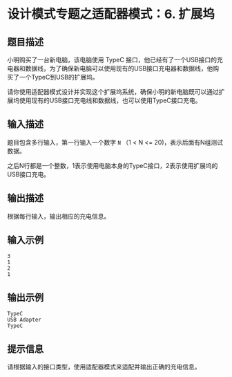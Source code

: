 # 设计模式专题之适配器模式：6. 扩展坞

## 题目描述
小明购买了一台新电脑，该电脑使用 TypeC 接口，他已经有了一个USB接口的充电器和数据线，为了确保新电脑可以使用现有的USB接口充电器和数据线，他购买了一个TypeC到USB的扩展坞。

请你使用适配器模式设计并实现这个扩展坞系统，确保小明的新电脑既可以通过扩展坞使用现有的USB接口充电线和数据线，也可以使用TypeC接口充电。

## 输入描述
题目包含多行输入，第一行输入一个数字 `N` （1 < N <= 20)，表示后面有N组测试数据。

之后N行都是一个整数，1表示使用电脑本身的TypeC接口，2表示使用扩展坞的USB接口充电。

## 输出描述
根据每行输入，输出相应的充电信息。

## 输入示例
```
3
1
2
1
```

## 输出示例
```
TypeC
USB Adapter
TypeC
```

## 提示信息
请根据输入的接口类型，使用适配器模式来适配并输出正确的充电信息。
